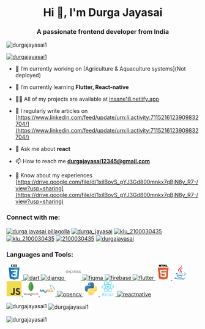 <h1 align="center">Hi 👋, I'm Durga Jayasai</h1>
<h3 align="center">A passionate frontend developer from India</h3>

<p align="left"> <img src="https://komarev.com/ghpvc/?username=durgajayasai1&label=Profile%20views&color=0e75b6&style=flat" alt="durgajayasai1" /> </p>

<p align="left"> <a href="https://github.com/ryo-ma/github-profile-trophy"><img src="https://github-profile-trophy.vercel.app/?username=durgajayasai1" alt="durgajayasai1" /></a> </p>

- 🔭 I’m currently working on [Agriculture & Aquaculture systems](Not deployed)

- 🌱 I’m currently learning **Flutter, React-native**

- 👨‍💻 All of my projects are available at [insane18.netlify.app](insane18.netlify.app)

- 📝 I regularly write articles on [https://www.linkedin.com/feed/update/urn:li:activity:7115216123909832704/](https://www.linkedin.com/feed/update/urn:li:activity:7115216123909832704/)

- 💬 Ask me about **react**

- 📫 How to reach me **durgajayasai12345@gmail.com**

- 📄 Know about my experiences [https://drive.google.com/file/d/1xilBovS_gYJ3Gd800mnkx7qBjN8y_R7-/view?usp=sharing](https://drive.google.com/file/d/1xilBovS_gYJ3Gd800mnkx7qBjN8y_R7-/view?usp=sharing)

<h3 align="left">Connect with me:</h3>
<p align="left">
<a href="https://linkedin.com/in/durga jayasai pillagolla" target="blank"><img align="center" src="https://raw.githubusercontent.com/rahuldkjain/github-profile-readme-generator/master/src/images/icons/Social/linked-in-alt.svg" alt="durga jayasai pillagolla" height="30" width="40" /></a>
<a href="https://instagram.com/durga_jayasai" target="blank"><img align="center" src="https://raw.githubusercontent.com/rahuldkjain/github-profile-readme-generator/master/src/images/icons/Social/instagram.svg" alt="durga_jayasai" height="30" width="40" /></a>
<a href="https://www.codechef.com/users/klu_2100030435" target="blank"><img align="center" src="https://cdn.jsdelivr.net/npm/simple-icons@3.1.0/icons/codechef.svg" alt="klu_2100030435" height="30" width="40" /></a>
<a href="https://www.hackerrank.com/klu_2100030435" target="blank"><img align="center" src="https://raw.githubusercontent.com/rahuldkjain/github-profile-readme-generator/master/src/images/icons/Social/hackerrank.svg" alt="klu_2100030435" height="30" width="40" /></a>
<a href="https://codeforces.com/profile/2100030435" target="blank"><img align="center" src="https://raw.githubusercontent.com/rahuldkjain/github-profile-readme-generator/master/src/images/icons/Social/codeforces.svg" alt="2100030435" height="30" width="40" /></a>
<a href="https://www.leetcode.com/durgajayasai" target="blank"><img align="center" src="https://raw.githubusercontent.com/rahuldkjain/github-profile-readme-generator/master/src/images/icons/Social/leet-code.svg" alt="durgajayasai" height="30" width="40" /></a>
</p>

<h3 align="left">Languages and Tools:</h3>
<p align="left"> <a href="https://www.w3schools.com/css/" target="_blank" rel="noreferrer"> <img src="https://raw.githubusercontent.com/devicons/devicon/master/icons/css3/css3-original-wordmark.svg" alt="css3" width="40" height="40"/> </a> <a href="https://dart.dev" target="_blank" rel="noreferrer"> <img src="https://www.vectorlogo.zone/logos/dartlang/dartlang-icon.svg" alt="dart" width="40" height="40"/> </a> <a href="https://www.djangoproject.com/" target="_blank" rel="noreferrer"> <img src="https://cdn.worldvectorlogo.com/logos/django.svg" alt="django" width="40" height="40"/> </a> <a href="https://expressjs.com" target="_blank" rel="noreferrer"> <img src="https://raw.githubusercontent.com/devicons/devicon/master/icons/express/express-original-wordmark.svg" alt="express" width="40" height="40"/> </a> <a href="https://www.figma.com/" target="_blank" rel="noreferrer"> <img src="https://www.vectorlogo.zone/logos/figma/figma-icon.svg" alt="figma" width="40" height="40"/> </a> <a href="https://firebase.google.com/" target="_blank" rel="noreferrer"> <img src="https://www.vectorlogo.zone/logos/firebase/firebase-icon.svg" alt="firebase" width="40" height="40"/> </a> <a href="https://flutter.dev" target="_blank" rel="noreferrer"> <img src="https://www.vectorlogo.zone/logos/flutterio/flutterio-icon.svg" alt="flutter" width="40" height="40"/> </a> <a href="https://www.w3.org/html/" target="_blank" rel="noreferrer"> <img src="https://raw.githubusercontent.com/devicons/devicon/master/icons/html5/html5-original-wordmark.svg" alt="html5" width="40" height="40"/> </a> <a href="https://www.java.com" target="_blank" rel="noreferrer"> <img src="https://raw.githubusercontent.com/devicons/devicon/master/icons/java/java-original.svg" alt="java" width="40" height="40"/> </a> <a href="https://developer.mozilla.org/en-US/docs/Web/JavaScript" target="_blank" rel="noreferrer"> <img src="https://raw.githubusercontent.com/devicons/devicon/master/icons/javascript/javascript-original.svg" alt="javascript" width="40" height="40"/> </a> <a href="https://www.mongodb.com/" target="_blank" rel="noreferrer"> <img src="https://raw.githubusercontent.com/devicons/devicon/master/icons/mongodb/mongodb-original-wordmark.svg" alt="mongodb" width="40" height="40"/> </a> <a href="https://www.mysql.com/" target="_blank" rel="noreferrer"> <img src="https://raw.githubusercontent.com/devicons/devicon/master/icons/mysql/mysql-original-wordmark.svg" alt="mysql" width="40" height="40"/> </a> <a href="https://opencv.org/" target="_blank" rel="noreferrer"> <img src="https://www.vectorlogo.zone/logos/opencv/opencv-icon.svg" alt="opencv" width="40" height="40"/> </a> <a href="https://www.python.org" target="_blank" rel="noreferrer"> <img src="https://raw.githubusercontent.com/devicons/devicon/master/icons/python/python-original.svg" alt="python" width="40" height="40"/> </a> <a href="https://reactjs.org/" target="_blank" rel="noreferrer"> <img src="https://raw.githubusercontent.com/devicons/devicon/master/icons/react/react-original-wordmark.svg" alt="react" width="40" height="40"/> </a> <a href="https://reactnative.dev/" target="_blank" rel="noreferrer"> <img src="https://reactnative.dev/img/header_logo.svg" alt="reactnative" width="40" height="40"/> </a> </p>

<p><img align="left" src="https://github-readme-stats.vercel.app/api/top-langs?username=durgajayasai1&show_icons=true&locale=en&layout=compact" alt="durgajayasai1" /></p>

<p>&nbsp;<img align="center" src="https://github-readme-stats.vercel.app/api?username=durgajayasai1&show_icons=true&locale=en" alt="durgajayasai1" /></p>

<p><img align="center" src="https://github-readme-streak-stats.herokuapp.com/?user=durgajayasai1&" alt="durgajayasai1" /></p>
